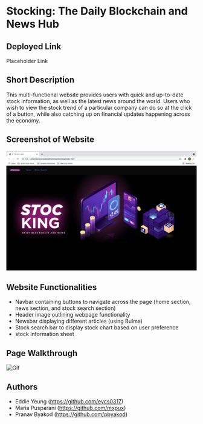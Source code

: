 # Stocking: The Daily Blockchain and News Hub

## Deployed Link

Placeholder Link

## Short Description

This multi-functional website provides users with quick and up-to-date stock information, as well as the latest news around the world. Users who wish to view the stock trend of a particular company can do so at the click of a button, while also catching up on financial updates happening across the economy. 

## Screenshot of Website

![Screenshot Image](./assets/screenshot.png)

## Website Functionalities

- Navbar containing buttons to navigate across the page (home section, news section, and stock search section)
- Header image outlining webpage functionality
- Newsbar displaying different articles (using Bulma)
- Stock search bar to display stock chart based on user preference
- stock information sheet

## Page Walkthrough

![Gif](/assets/stockinggif.gif)

## Authors

- Eddie Yeung (https://github.com/eycs0317)
- Maria Pusparani (https://github.com/mxpux)
- Pranav Byakod (https://github.com/pbyakod)
